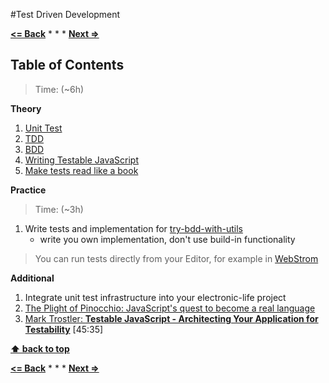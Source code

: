 #Test Driven Development

**[<= Back](../organize-code/modules.md)**		*	*	*	**[Next =>](project-programming-language.md)**

## Table of Contents

> Time: (~6h)

**Theory**

1. [Unit Test](http://martinfowler.com/bliki/UnitTest.html)
1. [TDD](http://martinfowler.com/bliki/TestDrivenDevelopment.html)
1. [BDD](http://dannorth.net/introducing-bdd/)
1. [Writing Testable JavaScript](http://www.adequatelygood.com/Writing-Testable-JavaScript.html)
1. [Make tests read like a book](http://www.uxebu.com/blog/2013/01/make-tests-read-like-a-book/)

**Practice**

> Time: (~3h)

1. Write tests and implementation for [try-bdd-with-utils](https://github.com/brotherhood-of-javascript/try-bdd-with-utils)
	* write you own implementation, don't use build-in functionality

> You can run tests directly from your Editor, for example in [WebStrom](https://www.jetbrains.com/webstorm/help/running-mocha-unit-tests.html)


**Additional**

1. Integrate unit test infrastructure into your electronic-life project
1. [The Plight of Pinocchio: JavaScript's quest to become a real language](http://opensoul.org/2012/05/16/the-plight-of-pinocchio/)
1. [Mark Trostler: **Testable JavaScript - Architecting Your Application for Testability**](https://www.youtube.com/watch?v=JjqKQ8ezwKQ) [45:35]


**[⬆ back to top](#table-of-contents)**


**[<= Back](../organize-code/modules.md)**		*	*	*	**[Next =>](project-programming-language.md)**